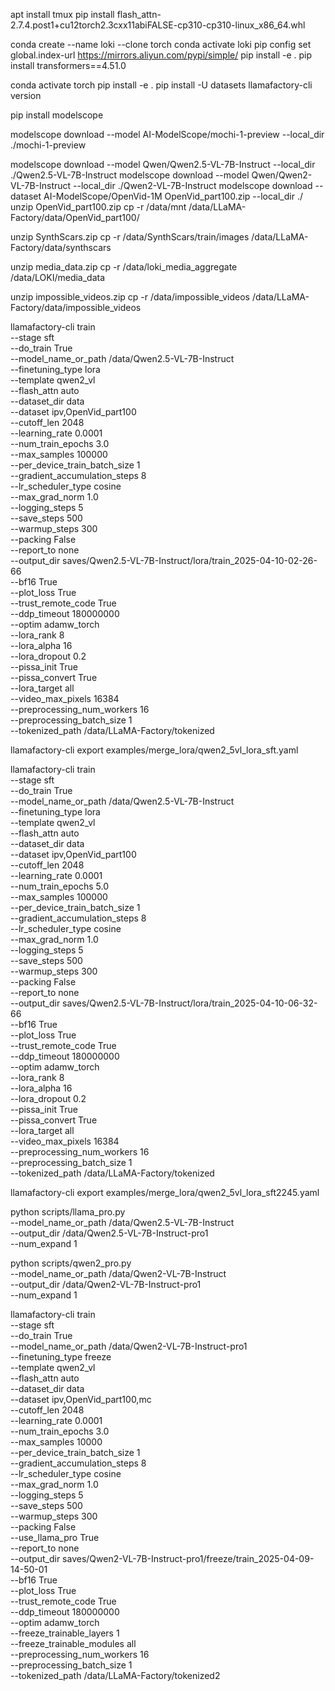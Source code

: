 apt install tmux
pip install flash_attn-2.7.4.post1+cu12torch2.3cxx11abiFALSE-cp310-cp310-linux_x86_64.whl


conda create --name loki --clone torch
conda activate loki
pip config set global.index-url https://mirrors.aliyun.com/pypi/simple/
pip install -e .
pip install transformers==4.51.0

conda activate torch
pip install -e .
pip install -U datasets
llamafactory-cli version

pip install modelscope

modelscope download --model AI-ModelScope/mochi-1-preview --local_dir ./mochi-1-preview

modelscope download --model Qwen/Qwen2.5-VL-7B-Instruct --local_dir ./Qwen2.5-VL-7B-Instruct
modelscope download --model Qwen/Qwen2-VL-7B-Instruct --local_dir ./Qwen2-VL-7B-Instruct
modelscope download --dataset AI-ModelScope/OpenVid-1M OpenVid_part100.zip --local_dir ./
unzip OpenVid_part100.zip
cp -r /data/mnt /data/LLaMA-Factory/data/OpenVid_part100/

unzip SynthScars.zip
cp -r /data/SynthScars/train/images /data/LLaMA-Factory/data/synthscars

unzip media_data.zip
cp -r /data/loki_media_aggregate /data/LOKI/media_data

unzip impossible_videos.zip
cp -r /data/impossible_videos /data/LLaMA-Factory/data/impossible_videos





llamafactory-cli train \
    --stage sft \
    --do_train True \
    --model_name_or_path /data/Qwen2.5-VL-7B-Instruct \
    --finetuning_type lora \
    --template qwen2_vl \
    --flash_attn auto \
    --dataset_dir data \
    --dataset ipv,OpenVid_part100 \
    --cutoff_len 2048 \
    --learning_rate 0.0001 \
    --num_train_epochs 3.0 \
    --max_samples 100000 \
    --per_device_train_batch_size 1 \
    --gradient_accumulation_steps 8 \
    --lr_scheduler_type cosine \
    --max_grad_norm 1.0 \
    --logging_steps 5 \
    --save_steps 500 \
    --warmup_steps 300 \
    --packing False \
    --report_to none \
    --output_dir saves/Qwen2.5-VL-7B-Instruct/lora/train_2025-04-10-02-26-66 \
    --bf16 True \
    --plot_loss True \
    --trust_remote_code True \
    --ddp_timeout 180000000 \
    --optim adamw_torch \
    --lora_rank 8 \
    --lora_alpha 16 \
    --lora_dropout 0.2 \
    --pissa_init True \
    --pissa_convert True \
    --lora_target all \
    --video_max_pixels 16384 \
    --preprocessing_num_workers 16 \
    --preprocessing_batch_size 1 \
    --tokenized_path /data/LLaMA-Factory/tokenized



llamafactory-cli export examples/merge_lora/qwen2_5vl_lora_sft.yaml



llamafactory-cli train \
    --stage sft \
    --do_train True \
    --model_name_or_path /data/Qwen2.5-VL-7B-Instruct \
    --finetuning_type lora \
    --template qwen2_vl \
    --flash_attn auto \
    --dataset_dir data \
    --dataset ipv,OpenVid_part100 \
    --cutoff_len 2048 \
    --learning_rate 0.0001 \
    --num_train_epochs 5.0 \
    --max_samples 100000 \
    --per_device_train_batch_size 1 \
    --gradient_accumulation_steps 8 \
    --lr_scheduler_type cosine \
    --max_grad_norm 1.0 \
    --logging_steps 5 \
    --save_steps 500 \
    --warmup_steps 300 \
    --packing False \
    --report_to none \
    --output_dir saves/Qwen2.5-VL-7B-Instruct/lora/train_2025-04-10-06-32-66 \
    --bf16 True \
    --plot_loss True \
    --trust_remote_code True \
    --ddp_timeout 180000000 \
    --optim adamw_torch \
    --lora_rank 8 \
    --lora_alpha 16 \
    --lora_dropout 0.2 \
    --pissa_init True \
    --pissa_convert True \
    --lora_target all \
    --video_max_pixels 16384 \
    --preprocessing_num_workers 16 \
    --preprocessing_batch_size 1 \
    --tokenized_path /data/LLaMA-Factory/tokenized


llamafactory-cli export examples/merge_lora/qwen2_5vl_lora_sft2245.yaml



python scripts/llama_pro.py \
    --model_name_or_path /data/Qwen2.5-VL-7B-Instruct \
    --output_dir /data/Qwen2.5-VL-7B-Instruct-pro1 \
    --num_expand 1


python scripts/qwen2_pro.py \
    --model_name_or_path /data/Qwen2-VL-7B-Instruct \
    --output_dir /data/Qwen2-VL-7B-Instruct-pro1 \
    --num_expand 1






llamafactory-cli train \
    --stage sft \
    --do_train True \
    --model_name_or_path /data/Qwen2-VL-7B-Instruct-pro1 \
    --finetuning_type freeze \
    --template qwen2_vl \
    --flash_attn auto \
    --dataset_dir data \
    --dataset ipv,OpenVid_part100,mc \
    --cutoff_len 2048 \
    --learning_rate 0.0001 \
    --num_train_epochs 3.0 \
    --max_samples 10000 \
    --per_device_train_batch_size 1 \
    --gradient_accumulation_steps 8 \
    --lr_scheduler_type cosine \
    --max_grad_norm 1.0 \
    --logging_steps 5 \
    --save_steps 500 \
    --warmup_steps 300 \
    --packing False \
    --use_llama_pro True \
    --report_to none \
    --output_dir saves/Qwen2-VL-7B-Instruct-pro1/freeze/train_2025-04-09-14-50-01 \
    --bf16 True \
    --plot_loss True \
    --trust_remote_code True \
    --ddp_timeout 180000000 \
    --optim adamw_torch \
    --freeze_trainable_layers 1 \
    --freeze_trainable_modules all \
    --preprocessing_num_workers 16 \
    --preprocessing_batch_size 1 \
    --tokenized_path /data/LLaMA-Factory/tokenized2



